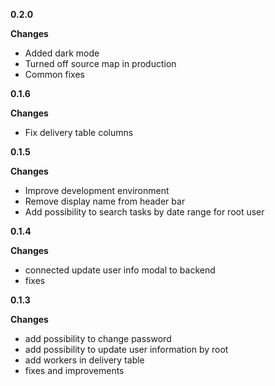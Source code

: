 **0.2.0**

**Changes**
- Added dark mode
- Turned off source map in production
- Common fixes

**0.1.6**

**Changes**
- Fix delivery table columns

**0.1.5**

**Changes**
- Improve development environment
- Remove display name from header bar
- Add possibility to search tasks by date range for root user

**0.1.4**

**Changes**
- connected update user info modal to backend
- fixes
 
**0.1.3**

**Changes**
- add possibility to change password
- add possibility to update user information by root
- add workers in delivery table
- fixes and improvements
